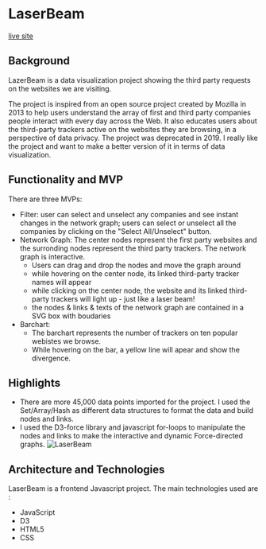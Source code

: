 # LaserBeam


[live site](https://ladydragonforever.github.io/LaserBeam/page.html)


## Background

LazerBeam is a data visualization project showing the third party requests on the websites we are visiting.

The project is inspired from an open source project created by Mozilla in 2013 to help users understand the array of first and third party companies people interact with every day across the Web. It also educates users about the third-party trackers active on the websites they are browsing, in a perspective of data privacy. The project was deprecated in 2019. I really like the project and want to make a better version of it in terms of data visualization.

## Functionality and MVP

There are three MVPs:
- Filter: user can select and unselect any companies and see instant changes in the network graph; users can select or unselect all the companies by clicking on the "Select All/Unselect" button.
- Network Graph: The center nodes represent the first party websites and the surronding nodes represent the third party trackers. The network graph is interactive. 
  * Users can drag and drop the nodes and move the graph around
  * while hovering on the center node, its linked third-party tracker names will appear
  * while clicking on the center node, the website and its linked third-party trackers will light up - just like a laser beam!
  * the nodes & links & texts of the network graph are contained in a SVG box with boudaries
- Barchart: 
  * The barchart represents the number of trackers on ten popular webistes we browse. 
  * While hovering on the bar, a yellow line will apear and show the divergence.
 
## Highlights
  
  - There are more 45,000 data points imported for the project. I used the Set/Array/Hash as different data structures to format the data and build nodes and links.
  - I used the D3-force library and javascript for-loops to manipulate the nodes and links to make the interactive and dynamic Force-directed graphs.
  ![LaserBeam](https://i.makeagif.com/media/2-03-2020/CKUZ60.gif)
  
## Architecture and Technologies
 LaserBeam is a frontend Javascript project. The main technologies used are :
  * JavaScript
  * D3
  * HTML5
  * CSS
